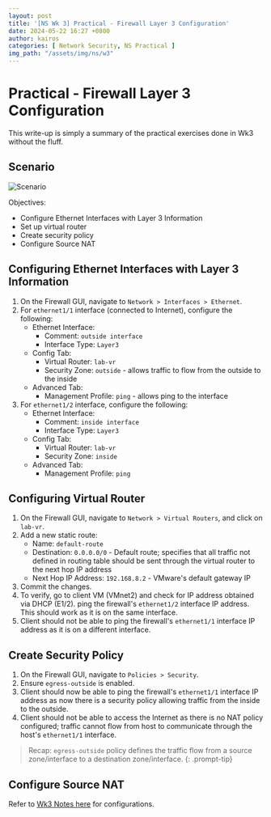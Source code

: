 ```yaml
---
layout: post
title: '[NS Wk 3] Practical - Firewall Layer 3 Configuration'
date: 2024-05-22 16:27 +0800
author: kairos
categories: [ Network Security, NS Practical ]
img_path: "/assets/img/ns/w3"
---
```


# Practical - Firewall Layer 3 Configuration

This write-up is simply a summary of the practical exercises done in Wk3 without the fluff.

## Scenario

![Scenario](scenario.png)

Objectives:

- Configure Ethernet Interfaces with Layer 3 Information
- Set up virtual router
- Create security policy
- Configure Source NAT

## Configuring Ethernet Interfaces with Layer 3 Information

1. On the Firewall GUI, navigate to `Network > Interfaces > Ethernet`.
2. For `ethernet1/1` interface (connected to Internet), configure the following:
    - Ethernet Interface:
      - Comment: `outside interface`
      - Interface Type: `Layer3`
    - Config Tab:
      - Virtual Router: `lab-vr`
      - Security Zone: `outside` - allows traffic to flow from the outside to the inside
    - Advanced Tab:
      - Management Profile: `ping` - allows ping to the interface
3. For `ethernet1/2` interface, configure the following:
    - Ethernet Interface:
      - Comment: `inside interface`
      - Interface Type: `Layer3`
    - Config Tab:
      - Virtual Router: `lab-vr`
      - Security Zone: `inside`
    - Advanced Tab:
      - Management Profile: `ping`

## Configuring Virtual Router

1. On the Firewall GUI, navigate to `Network > Virtual Routers`, and click on `lab-vr`.
2. Add a new static route:
    - Name: `default-route`
    - Destination: `0.0.0.0/0` - Default route; specifies that all traffic not defined in routing table should be sent
      through the virtual router to the next hop IP address
    - Next Hop IP Address: `192.168.8.2` - VMware's default gateway IP
3. Commit the changes.
4. To verify, go to client VM (VMnet2) and check for IP address obtained via DHCP (E1/2). ping the
   firewall's `ethernet1/2` interface IP address. This should work as it is on the same interface.
5. Client should not be able to ping the firewall's `ethernet1/1` interface IP address as it is on a different 
   interface.

## Create Security Policy
1. On the Firewall GUI, navigate to `Policies > Security`.
2. Ensure `egress-outside` is enabled.
3. Client should now be able to ping the firewall's `ethernet1/1` interface IP address as now there is a security policy
   allowing traffic from the inside to the outside.
4. Client should not be able to access the Internet as there is no NAT policy configured; traffic cannot flow from host
   to communicate through the host's `ethernet1/1` interface.

> Recap: `egress-outside` policy defines the traffic flow from a source zone/interface to a destination zone/interface.
{: .prompt-tip}

## Configure Source NAT

Refer to [Wk3 Notes here](/posts/Security-Policy-And-NAT-Policy/#source-nat-snat) for configurations.
